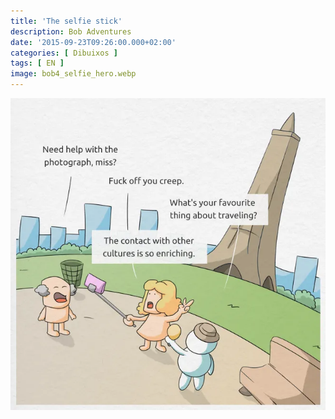 ```yaml
---
title: 'The selfie stick'
description: Bob Adventures
date: '2015-09-23T09:26:00.000+02:00'
categories: [ Dibuixos ]
tags: [ EN ]
image: bob4_selfie_hero.webp
---
```


![](bob4_selfie.webp)
